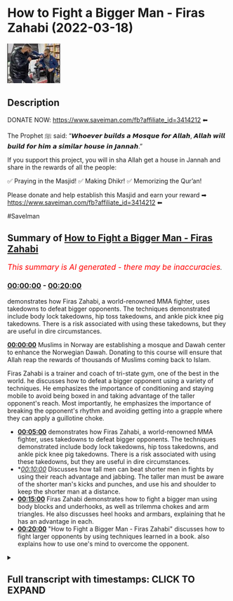 # How to Fight a Bigger Man - Firas Zahabi (2022-03-18)

![alt How to Fight a Bigger Man - Firas Zahabi](1l-jS2LDxEw.jpg "How to Fight a Bigger Man - Firas Zahabi")

## Description

DONATE NOW: https://www.saveiman.com/fb?affiliate_id=3414212 ⬅

The Prophet ﷺ said: “𝙒𝙝𝙤𝙚𝙫𝙚𝙧 𝙗𝙪𝙞𝙡𝙙𝙨 𝙖 𝙈𝙤𝙨𝙦𝙪𝙚 𝙛𝙤𝙧 𝘼𝙡𝙡𝙖𝙝, 𝘼𝙡𝙡𝙖𝙝 𝙬𝙞𝙡𝙡 𝙗𝙪𝙞𝙡𝙙 𝙛𝙤𝙧 𝙝𝙞𝙢 𝙖 𝙨𝙞𝙢𝙞𝙡𝙖𝙧 𝙝𝙤𝙪𝙨𝙚 𝙞𝙣 𝙅𝙖𝙣𝙣𝙖𝙝.”

If you support this project, you will in sha Allah get a house in Jannah and share in the rewards of all the people:

✅ Praying in the Masjid!
✅ Making Dhikr!
✅ Memorizing the Qur’an!

Please donate and help establish this Masjid and earn your reward ➡ https://www.saveiman.com/fb?affiliate_id=3414212 ⬅

#SaveIman

## Summary of [How to Fight a Bigger Man - Firas Zahabi](https://www.youtube.com/watch?v=1l-jS2LDxEw)


*<span style="color:red; font-size:125%">This summary is AI generated - there may be inaccuracies</span>. [](/)*

### [00:00:00](https://www.youtube.com/watch?v=1l-jS2LDxEw&t=0) - [00:20:00](https://www.youtube.com/watch?v=1l-jS2LDxEw&t=1200)

 demonstrates how Firas Zahabi, a world-renowned MMA fighter, uses takedowns to defeat bigger opponents. The techniques demonstrated include body lock takedowns, hip toss takedowns, and ankle pick knee pig takedowns. There is a risk associated with using these takedowns, but they are useful in dire circumstances.

**[00:00:00](https://www.youtube.com/watch?v=1l-jS2LDxEw&t=0)** Muslims in Norway are establishing a mosque and Dawah center to enhance the Norwegian Dawah. Donating to this course will ensure that Allah reap the rewards of thousands of Muslims coming back to Islam.

Firas Zahabi is a trainer and  coach of tri-state gym, one of the best in the world.  he discusses how to defeat a bigger opponent using a variety of techniques. He emphasizes the importance of conditioning and staying mobile to avoid being boxed in and taking advantage of the taller opponent's reach. Most importantly, he emphasizes the importance of breaking the opponent's rhythm and avoiding getting into a grapple where they can apply a guillotine choke.
* **[00:05:00](https://www.youtube.com/watch?v=1l-jS2LDxEw&t=300)**  demonstrates how Firas Zahabi, a world-renowned MMA fighter, uses takedowns to defeat bigger opponents. The techniques demonstrated include body lock takedowns, hip toss takedowns, and ankle pick knee pig takedowns. There is a risk associated with using these takedowns, but they are useful in dire circumstances.
* **[00:10:00](https://www.youtube.com/watch?v=1l-jS2LDxEw&t=600)* Discusses how tall men can beat shorter men in fights by using their reach advantage and jabbing. The taller man must be aware of the shorter man's kicks and punches, and use his  and shoulder to keep the shorter man at a distance.
* **[00:15:00](https://www.youtube.com/watch?v=1l-jS2LDxEw&t=900)** Firas Zahabi demonstrates how to fight a bigger man using body blocks and underhooks, as well as trilemma chokes and arm triangles. He also discusses heel hooks and armbars, explaining that he has an advantage in each.
* **[00:20:00](https://www.youtube.com/watch?v=1l-jS2LDxEw&t=1200)**  "How to Fight a Bigger Man - Firas Zahabi" discusses how to fight larger opponents by using techniques learned in a book.  also explains how to use one's mind to overcome the opponent.

<details><summary><h2>Full transcript with timestamps: CLICK TO EXPAND</h2></summary>

[0:00:00](https://youtu.be/1l-jS2LDxEw?t=0) muslims in norway are now establishing a  
[0:00:02](https://youtu.be/1l-jS2LDxEw?t=2) masjid and dawa center to enhance the  
[0:00:04](https://youtu.be/1l-jS2LDxEw?t=4) norwegian dawah if you donate to this  
[0:00:06](https://youtu.be/1l-jS2LDxEw?t=6) course you will ensure allah reap the  
[0:00:08](https://youtu.be/1l-jS2LDxEw?t=8) rewards of thousands of muslims coming  
[0:00:11](https://youtu.be/1l-jS2LDxEw?t=11) back to islam and many of those who  
[0:00:13](https://youtu.be/1l-jS2LDxEw?t=13) become dwight and invite to islam so  
[0:00:15](https://youtu.be/1l-jS2LDxEw?t=15) click the link and donate now and share  
[0:00:18](https://youtu.be/1l-jS2LDxEw?t=18) the video for extra rewards  
[0:00:20](https://youtu.be/1l-jS2LDxEw?t=20) i'm joined with the legend the man the  
[0:00:22](https://youtu.be/1l-jS2LDxEw?t=22) legend the steel man the historical  
[0:00:24](https://youtu.be/1l-jS2LDxEw?t=24) figure  
[0:00:25](https://youtu.be/1l-jS2LDxEw?t=25) [Laughter]  
[0:00:28](https://youtu.be/1l-jS2LDxEw?t=28) for us many of you would have known this  
[0:00:31](https://youtu.be/1l-jS2LDxEw?t=31) is the trainer  
[0:00:33](https://youtu.be/1l-jS2LDxEw?t=33) head trainer head coach in tri-state gym  
[0:00:35](https://youtu.be/1l-jS2LDxEw?t=35) it seems one of the best if not the best  
[0:00:37](https://youtu.be/1l-jS2LDxEw?t=37) you could argue uh trainer in the world  
[0:00:39](https://youtu.be/1l-jS2LDxEw?t=39) in mma now  
[0:00:41](https://youtu.be/1l-jS2LDxEw?t=41) this video is about how  
[0:00:43](https://youtu.be/1l-jS2LDxEw?t=43) to defeat a bigger opponent now i'm  
[0:00:45](https://youtu.be/1l-jS2LDxEw?t=45) noticeably sizable compared to uh for us  
[0:00:49](https://youtu.be/1l-jS2LDxEw?t=49) but obviously not skillful you don't  
[0:00:51](https://youtu.be/1l-jS2LDxEw?t=51) need to go into that details  
[0:00:52](https://youtu.be/1l-jS2LDxEw?t=52) so with someone like me for us how would  
[0:00:54](https://youtu.be/1l-jS2LDxEw?t=54) you so say for example i'm covering that  
[0:00:56](https://youtu.be/1l-jS2LDxEw?t=56) can you grab that  
[0:00:58](https://youtu.be/1l-jS2LDxEw?t=58) [Laughter]  
[0:01:03](https://youtu.be/1l-jS2LDxEw?t=63) [Music]  
[0:01:03](https://youtu.be/1l-jS2LDxEw?t=63) [Laughter]  
[0:01:12](https://youtu.be/1l-jS2LDxEw?t=72) okay so if i'm coming at you right  
[0:01:14](https://youtu.be/1l-jS2LDxEw?t=74) so i'm coming at you right now first  
[0:01:16](https://youtu.be/1l-jS2LDxEw?t=76) thing is i don't want to be on the same  
[0:01:18](https://youtu.be/1l-jS2LDxEw?t=78) line so your feet are pointing towards  
[0:01:19](https://youtu.be/1l-jS2LDxEw?t=79) me my feet are pointing towards you yeah  
[0:01:21](https://youtu.be/1l-jS2LDxEw?t=81) if we exchange your fist is likely to  
[0:01:23](https://youtu.be/1l-jS2LDxEw?t=83) land before mine because you've got a  
[0:01:24](https://youtu.be/1l-jS2LDxEw?t=84) longer reach yeah you got bigger weights  
[0:01:26](https://youtu.be/1l-jS2LDxEw?t=86) so one thing i like to do is like to  
[0:01:27](https://youtu.be/1l-jS2LDxEw?t=87) circle when you point your feet towards  
[0:01:29](https://youtu.be/1l-jS2LDxEw?t=89) me that's when i'm going to change back  
[0:01:30](https://youtu.be/1l-jS2LDxEw?t=90) direction as your feet lift the ground  
[0:01:32](https://youtu.be/1l-jS2LDxEw?t=92) to change direction okay that's what i'm  
[0:01:34](https://youtu.be/1l-jS2LDxEw?t=94) going to attack yourself so if i'm  
[0:01:35](https://youtu.be/1l-jS2LDxEw?t=95) constantly circling i'm sorry  
[0:01:37](https://youtu.be/1l-jS2LDxEw?t=97) certainly yeah so now look because  
[0:01:38](https://youtu.be/1l-jS2LDxEw?t=98) you're circling with me yeah i'm going  
[0:01:40](https://youtu.be/1l-jS2LDxEw?t=100) to go this way no i'm going to circle  
[0:01:41](https://youtu.be/1l-jS2LDxEw?t=101) this way now you're circling that way  
[0:01:43](https://youtu.be/1l-jS2LDxEw?t=103) i'm constantly  
[0:01:44](https://youtu.be/1l-jS2LDxEw?t=104) breaking the line i call it breaking  
[0:01:45](https://youtu.be/1l-jS2LDxEw?t=105) noise so if you put your fist like this  
[0:01:47](https://youtu.be/1l-jS2LDxEw?t=107) i want to be aimed for my face here i  
[0:01:48](https://youtu.be/1l-jS2LDxEw?t=108) want to be here and when you turn your  
[0:01:50](https://youtu.be/1l-jS2LDxEw?t=110) face your fist towards me i want to be  
[0:01:52](https://youtu.be/1l-jS2LDxEw?t=112) here enough i never want to be yeah face  
[0:01:55](https://youtu.be/1l-jS2LDxEw?t=115) to face with exactly and now i want to  
[0:01:57](https://youtu.be/1l-jS2LDxEw?t=117) create that i want to create that cut  
[0:01:59](https://youtu.be/1l-jS2LDxEw?t=119) back we call it a cutback so you go  
[0:02:00](https://youtu.be/1l-jS2LDxEw?t=120) right then to the left left then to the  
[0:02:03](https://youtu.be/1l-jS2LDxEw?t=123) right so we're talking about working in  
[0:02:05](https://youtu.be/1l-jS2LDxEw?t=125) circles here that's why i like to shadow  
[0:02:06](https://youtu.be/1l-jS2LDxEw?t=126) box oftentimes what i do is i put an  
[0:02:08](https://youtu.be/1l-jS2LDxEw?t=128) object on the floor like a boxing glove  
[0:02:10](https://youtu.be/1l-jS2LDxEw?t=130) yeah and i just teach my fighters to to  
[0:02:11](https://youtu.be/1l-jS2LDxEw?t=131) box around that glove  
[0:02:13](https://youtu.be/1l-jS2LDxEw?t=133) always circling always moving my head  
[0:02:15](https://youtu.be/1l-jS2LDxEw?t=135) because  
[0:02:16](https://youtu.be/1l-jS2LDxEw?t=136) his reach is longer yeah  
[0:02:18](https://youtu.be/1l-jS2LDxEw?t=138) but  
[0:02:19](https://youtu.be/1l-jS2LDxEw?t=139) but if i get here if i get here  
[0:02:22](https://youtu.be/1l-jS2LDxEw?t=142) the shorter man has an advantage now on  
[0:02:24](https://youtu.be/1l-jS2LDxEw?t=144) the outside you have the advantage yeah  
[0:02:26](https://youtu.be/1l-jS2LDxEw?t=146) on the inside if you watch this look if  
[0:02:28](https://youtu.be/1l-jS2LDxEw?t=148) you if you keep your shoulders up and i  
[0:02:29](https://youtu.be/1l-jS2LDxEw?t=149) put my shoulders down and we push each  
[0:02:30](https://youtu.be/1l-jS2LDxEw?t=150) other push push  
[0:02:32](https://youtu.be/1l-jS2LDxEw?t=152) look i'm stronger only because i'm lower  
[0:02:34](https://youtu.be/1l-jS2LDxEw?t=154) yeah my center of gravity is lower right  
[0:02:35](https://youtu.be/1l-jS2LDxEw?t=155) so when i get close to you you're going  
[0:02:37](https://youtu.be/1l-jS2LDxEw?t=157) to want to go down my height yeah now or  
[0:02:39](https://youtu.be/1l-jS2LDxEw?t=159) even if you push each other say we're  
[0:02:41](https://youtu.be/1l-jS2LDxEw?t=161) even okay now we're even so i want to  
[0:02:43](https://youtu.be/1l-jS2LDxEw?t=163) catch him tall yeah i'm circling i'm  
[0:02:45](https://youtu.be/1l-jS2LDxEw?t=165) circling and you if if you were trying  
[0:02:48](https://youtu.be/1l-jS2LDxEw?t=168) to chase me like this it's kind of very  
[0:02:49](https://youtu.be/1l-jS2LDxEw?t=169) tiring on the legs right yeah so you  
[0:02:51](https://youtu.be/1l-jS2LDxEw?t=171) have to relax your legs i want to catch  
[0:02:52](https://youtu.be/1l-jS2LDxEw?t=172) you tall i have a window of opportunity  
[0:02:54](https://youtu.be/1l-jS2LDxEw?t=174) when i come in here yeah now i'm going  
[0:02:56](https://youtu.be/1l-jS2LDxEw?t=176) to throw up then i got to get out again  
[0:02:58](https://youtu.be/1l-jS2LDxEw?t=178) because you're going to sit down with me  
[0:02:59](https://youtu.be/1l-jS2LDxEw?t=179) or you're going to grab me except right  
[0:03:00](https://youtu.be/1l-jS2LDxEw?t=180) so when you're fighting a taller  
[0:03:01](https://youtu.be/1l-jS2LDxEw?t=181) opponent one thing i really like to do  
[0:03:03](https://youtu.be/1l-jS2LDxEw?t=183) we're assuming this is not just a  
[0:03:04](https://youtu.be/1l-jS2LDxEw?t=184) striking affair right right right we're  
[0:03:06](https://youtu.be/1l-jS2LDxEw?t=186) gonna get to yeah wrestling soon yeah  
[0:03:08](https://youtu.be/1l-jS2LDxEw?t=188) but striking i can't stand in front of  
[0:03:09](https://youtu.be/1l-jS2LDxEw?t=189) you you have to circle okay because if i  
[0:03:11](https://youtu.be/1l-jS2LDxEw?t=191) stand here so you're either out or in  
[0:03:13](https://youtu.be/1l-jS2LDxEw?t=193) yeah  
[0:03:14](https://youtu.be/1l-jS2LDxEw?t=194) you've got a longer job than me if you  
[0:03:15](https://youtu.be/1l-jS2LDxEw?t=195) see if i try to punch you and you punch  
[0:03:16](https://youtu.be/1l-jS2LDxEw?t=196) me you're going to beat me every time  
[0:03:18](https://youtu.be/1l-jS2LDxEw?t=198) yeah so i got a circle i got a circle i  
[0:03:20](https://youtu.be/1l-jS2LDxEw?t=200) got to get you stepping i got to keep  
[0:03:21](https://youtu.be/1l-jS2LDxEw?t=201) the ranges off yeah i got to cut i got  
[0:03:22](https://youtu.be/1l-jS2LDxEw?t=202) to catch you want to cut back yeah okay  
[0:03:25](https://youtu.be/1l-jS2LDxEw?t=205) you know i got to catch you and come  
[0:03:26](https://youtu.be/1l-jS2LDxEw?t=206) back now when i fight a taller guy yeah  
[0:03:29](https://youtu.be/1l-jS2LDxEw?t=209) i like to shoot doubles but when i shoot  
[0:03:30](https://youtu.be/1l-jS2LDxEw?t=210) a double yeah i don't shoot and lift  
[0:03:34](https://youtu.be/1l-jS2LDxEw?t=214) because  
[0:03:35](https://youtu.be/1l-jS2LDxEw?t=215) their legs are so long that when you  
[0:03:36](https://youtu.be/1l-jS2LDxEw?t=216) lift they're still on the floor  
[0:03:38](https://youtu.be/1l-jS2LDxEw?t=218) unless they're heavy  
[0:03:39](https://youtu.be/1l-jS2LDxEw?t=219) so we're going to kosotogi so a trip so  
[0:03:41](https://youtu.be/1l-jS2LDxEw?t=221) watch out here i put my hook behind your  
[0:03:43](https://youtu.be/1l-jS2LDxEw?t=223) ankle like this  
[0:03:45](https://youtu.be/1l-jS2LDxEw?t=225) and now i don't have to lift you see i  
[0:03:46](https://youtu.be/1l-jS2LDxEw?t=226) would trip you down to the floor here's  
[0:03:47](https://youtu.be/1l-jS2LDxEw?t=227) what you call kasotogaki should i go  
[0:03:49](https://youtu.be/1l-jS2LDxEw?t=229) down  
[0:03:49](https://youtu.be/1l-jS2LDxEw?t=229) well yeah just be careful because all  
[0:03:51](https://youtu.be/1l-jS2LDxEw?t=231) right yeah so i want to trap their leg  
[0:03:53](https://youtu.be/1l-jS2LDxEw?t=233) as i shoot a double so i shoot  
[0:03:56](https://youtu.be/1l-jS2LDxEw?t=236) into a trap here i am like this  
[0:03:59](https://youtu.be/1l-jS2LDxEw?t=239) now i don't have to worry so much about  
[0:04:00](https://youtu.be/1l-jS2LDxEw?t=240) guillotine because even if you trap my  
[0:04:02](https://youtu.be/1l-jS2LDxEw?t=242) neck  
[0:04:03](https://youtu.be/1l-jS2LDxEw?t=243) because for you to make that guillotine  
[0:04:04](https://youtu.be/1l-jS2LDxEw?t=244) work you need your legs around my body  
[0:04:06](https://youtu.be/1l-jS2LDxEw?t=246) yeah i'm not going to let you put your  
[0:04:07](https://youtu.be/1l-jS2LDxEw?t=247) legs around my body see yeah because  
[0:04:09](https://youtu.be/1l-jS2LDxEw?t=249) that guilt is very weak  
[0:04:11](https://youtu.be/1l-jS2LDxEw?t=251) it lets you have your legs around my  
[0:04:12](https://youtu.be/1l-jS2LDxEw?t=252) body you have to put me inside the  
[0:04:14](https://youtu.be/1l-jS2LDxEw?t=254) garbage if you're getting into combat  
[0:04:16](https://youtu.be/1l-jS2LDxEw?t=256) god is it oh yeah if here if you have  
[0:04:17](https://youtu.be/1l-jS2LDxEw?t=257) any guilty no i could have a lot of  
[0:04:18](https://youtu.be/1l-jS2LDxEw?t=258) danger  
[0:04:20](https://youtu.be/1l-jS2LDxEw?t=260) yeah no i'm gonna want a baby here but  
[0:04:22](https://youtu.be/1l-jS2LDxEw?t=262) if i trip your leg yep  
[0:04:24](https://youtu.be/1l-jS2LDxEw?t=264) try to put me together okay now  
[0:04:26](https://youtu.be/1l-jS2LDxEw?t=266) try to choke me  
[0:04:29](https://youtu.be/1l-jS2LDxEw?t=269) because it's very difficult  
[0:04:31](https://youtu.be/1l-jS2LDxEw?t=271) because you don't have your legs wrapped  
[0:04:32](https://youtu.be/1l-jS2LDxEw?t=272) around my body yep see i'm gonna pump a  
[0:04:34](https://youtu.be/1l-jS2LDxEw?t=274) lot of your legs yeah so the two major  
[0:04:37](https://youtu.be/1l-jS2LDxEw?t=277) benefits is  
[0:04:38](https://youtu.be/1l-jS2LDxEw?t=278) when you shoot a double egg on a taller  
[0:04:39](https://youtu.be/1l-jS2LDxEw?t=279) guy you don't have to lift them if you  
[0:04:41](https://youtu.be/1l-jS2LDxEw?t=281) trip yeah  
[0:04:42](https://youtu.be/1l-jS2LDxEw?t=282) you give me those guys now all the tips  
[0:04:45](https://youtu.be/1l-jS2LDxEw?t=285) because you're so tall it's easier for  
[0:04:47](https://youtu.be/1l-jS2LDxEw?t=287) me to get to your ankle right but if you  
[0:04:49](https://youtu.be/1l-jS2LDxEw?t=289) were my height it would be lower because  
[0:04:50](https://youtu.be/1l-jS2LDxEw?t=290) your arms and shoulders would be easily  
[0:04:51](https://youtu.be/1l-jS2LDxEw?t=291) double for me then on my side  
[0:04:53](https://youtu.be/1l-jS2LDxEw?t=293) i'm trying to screw that's it  
[0:04:55](https://youtu.be/1l-jS2LDxEw?t=295) guys for taller guys i like when you're  
[0:04:57](https://youtu.be/1l-jS2LDxEw?t=297) the taller man i like body lock and trip  
[0:04:58](https://youtu.be/1l-jS2LDxEw?t=298) so if you body lock me because the thing  
[0:05:00](https://youtu.be/1l-jS2LDxEw?t=300) is my legs are too far if you go for my  
[0:05:01](https://youtu.be/1l-jS2LDxEw?t=301) legs it's too much too much of a  
[0:05:03](https://youtu.be/1l-jS2LDxEw?t=303) distance to get all the way down yeah  
[0:05:06](https://youtu.be/1l-jS2LDxEw?t=306) so i'm coming here yeah i really like it  
[0:05:08](https://youtu.be/1l-jS2LDxEw?t=308) like this yeah well now you could trip  
[0:05:09](https://youtu.be/1l-jS2LDxEw?t=309) my my my right leg with your left yeah  
[0:05:12](https://youtu.be/1l-jS2LDxEw?t=312) no no no you're with your left  
[0:05:14](https://youtu.be/1l-jS2LDxEw?t=314) hook  
[0:05:15](https://youtu.be/1l-jS2LDxEw?t=315) yeah you could you could put your foot  
[0:05:16](https://youtu.be/1l-jS2LDxEw?t=316) in the middle yeah and then kind of  
[0:05:18](https://youtu.be/1l-jS2LDxEw?t=318) throw me with your hip yeah like this go  
[0:05:19](https://youtu.be/1l-jS2LDxEw?t=319) up here i really like this for taller  
[0:05:21](https://youtu.be/1l-jS2LDxEw?t=321) guys  
[0:05:22](https://youtu.be/1l-jS2LDxEw?t=322) yeah so we're here like this body lock  
[0:05:24](https://youtu.be/1l-jS2LDxEw?t=324) yeah you put your leg inside and you  
[0:05:25](https://youtu.be/1l-jS2LDxEw?t=325) start to hit yeah  
[0:05:27](https://youtu.be/1l-jS2LDxEw?t=327) yeah yeah that's good for me no i mean  
[0:05:29](https://youtu.be/1l-jS2LDxEw?t=329) if you're coming to a double leg for me  
[0:05:31](https://youtu.be/1l-jS2LDxEw?t=331) yes how much around the front i like the  
[0:05:33](https://youtu.be/1l-jS2LDxEw?t=333) underhook so like can you shoot all my  
[0:05:34](https://youtu.be/1l-jS2LDxEw?t=334) legs  
[0:05:35](https://youtu.be/1l-jS2LDxEw?t=335) under hook see yeah this is one of many  
[0:05:38](https://youtu.be/1l-jS2LDxEw?t=338) ways okay and then you can get into your  
[0:05:39](https://youtu.be/1l-jS2LDxEw?t=339) body lock oh okay so if i shoot on you  
[0:05:41](https://youtu.be/1l-jS2LDxEw?t=341) you're gonna put your hands like this  
[0:05:42](https://youtu.be/1l-jS2LDxEw?t=342) all right  
[0:05:44](https://youtu.be/1l-jS2LDxEw?t=344) yeah you elevate me here there you go  
[0:05:45](https://youtu.be/1l-jS2LDxEw?t=345) now you can turn the tables on me  
[0:05:47](https://youtu.be/1l-jS2LDxEw?t=347) right exactly okay  
[0:05:49](https://youtu.be/1l-jS2LDxEw?t=349) what we call an ukigoshi hip one hip  
[0:05:52](https://youtu.be/1l-jS2LDxEw?t=352) because typically as kids they teach you  
[0:05:54](https://youtu.be/1l-jS2LDxEw?t=354) ogoshi which is two hips yeah but if i  
[0:05:57](https://youtu.be/1l-jS2LDxEw?t=357) do that you can grab my body and lift me  
[0:05:58](https://youtu.be/1l-jS2LDxEw?t=358) here yeah i'm too committed yeah so we  
[0:06:00](https://youtu.be/1l-jS2LDxEw?t=360) just go one hip like see i see one hip  
[0:06:02](https://youtu.be/1l-jS2LDxEw?t=362) and now we can ankle pick knee pig yeah  
[0:06:05](https://youtu.be/1l-jS2LDxEw?t=365) snap down etc  
[0:06:06](https://youtu.be/1l-jS2LDxEw?t=366) yeah so if i shoot on you  
[0:06:09](https://youtu.be/1l-jS2LDxEw?t=369) so if you're boxing yeah you got to be  
[0:06:11](https://youtu.be/1l-jS2LDxEw?t=371) quick to your other yeah exactly  
[0:06:13](https://youtu.be/1l-jS2LDxEw?t=373) there you go now i'm in trouble here now  
[0:06:15](https://youtu.be/1l-jS2LDxEw?t=375) you have a variety of takedowns one of  
[0:06:16](https://youtu.be/1l-jS2LDxEw?t=376) them being the hip toss  
[0:06:18](https://youtu.be/1l-jS2LDxEw?t=378) that's what we call ukigoshi what we've  
[0:06:20](https://youtu.be/1l-jS2LDxEw?t=380) seen you do as well  
[0:06:22](https://youtu.be/1l-jS2LDxEw?t=382) and this might be  
[0:06:24](https://youtu.be/1l-jS2LDxEw?t=384) we don't do a lot to be honest in the uk  
[0:06:26](https://youtu.be/1l-jS2LDxEw?t=386) because a lot of the  
[0:06:28](https://youtu.be/1l-jS2LDxEw?t=388) kind of gyms don't allow it they're more  
[0:06:30](https://youtu.be/1l-jS2LDxEw?t=390) traditional yeah which is heel hooks yes  
[0:06:34](https://youtu.be/1l-jS2LDxEw?t=394) and we've seen you do a lot of these  
[0:06:35](https://youtu.be/1l-jS2LDxEw?t=395) yeah yeah yeah you're you're known for  
[0:06:37](https://youtu.be/1l-jS2LDxEw?t=397) that i was in the heart club yeah it's  
[0:06:38](https://youtu.be/1l-jS2LDxEw?t=398) known for that so  
[0:06:40](https://youtu.be/1l-jS2LDxEw?t=400) with someone big like me  
[0:06:42](https://youtu.be/1l-jS2LDxEw?t=402) to what extent  
[0:06:44](https://youtu.be/1l-jS2LDxEw?t=404) would it make sense for you to go for a  
[0:06:45](https://youtu.be/1l-jS2LDxEw?t=405) hill hook  
[0:06:46](https://youtu.be/1l-jS2LDxEw?t=406) uh very like look look at the size of  
[0:06:48](https://youtu.be/1l-jS2LDxEw?t=408) our feet here put your foot here yeah  
[0:06:50](https://youtu.be/1l-jS2LDxEw?t=410) look he's got a much longer left lever  
[0:06:52](https://youtu.be/1l-jS2LDxEw?t=412) it's much easier for me to break your  
[0:06:53](https://youtu.be/1l-jS2LDxEw?t=413) leg than it is for you to break mine you  
[0:06:55](https://youtu.be/1l-jS2LDxEw?t=415) know what they say  
[0:06:59](https://youtu.be/1l-jS2LDxEw?t=419) good point  
[0:07:01](https://youtu.be/1l-jS2LDxEw?t=421) think about breaking a long branch or  
[0:07:03](https://youtu.be/1l-jS2LDxEw?t=423) breaking a small branch you can only  
[0:07:04](https://youtu.be/1l-jS2LDxEw?t=424) think the smaller branch have less  
[0:07:05](https://youtu.be/1l-jS2LDxEw?t=425) leverage so it's easier for me to grab  
[0:07:07](https://youtu.be/1l-jS2LDxEw?t=427) and break that so how would you go like  
[0:07:09](https://youtu.be/1l-jS2LDxEw?t=429) say for example i'm coming at you well  
[0:07:10](https://youtu.be/1l-jS2LDxEw?t=430) if we're standing i like to do something  
[0:07:11](https://youtu.be/1l-jS2LDxEw?t=431) called ashy slide okay so like i pretend  
[0:07:13](https://youtu.be/1l-jS2LDxEw?t=433) like i'm doing a double legs i'll do it  
[0:07:15](https://youtu.be/1l-jS2LDxEw?t=435) real slow okay yeah i'm shooting double  
[0:07:16](https://youtu.be/1l-jS2LDxEw?t=436) leg but then i slide underneath like  
[0:07:18](https://youtu.be/1l-jS2LDxEw?t=438) this oh nice and then what i do is i  
[0:07:20](https://youtu.be/1l-jS2LDxEw?t=440) like to push inside your thigh here like  
[0:07:21](https://youtu.be/1l-jS2LDxEw?t=441) this oh beautiful see now if you try to  
[0:07:22](https://youtu.be/1l-jS2LDxEw?t=442) punch me you won't be able to yeah no  
[0:07:24](https://youtu.be/1l-jS2LDxEw?t=444) chance you have no shot and i'll look  
[0:07:25](https://youtu.be/1l-jS2LDxEw?t=445) where your heel is yeah nowadays because  
[0:07:27](https://youtu.be/1l-jS2LDxEw?t=447) that thigh try to resist me it's  
[0:07:29](https://youtu.be/1l-jS2LDxEw?t=449) impossible yeah exactly you're just  
[0:07:30](https://youtu.be/1l-jS2LDxEw?t=450) you're just bringing yourself down to  
[0:07:31](https://youtu.be/1l-jS2LDxEw?t=451) the mat so that's the first thing i do i  
[0:07:33](https://youtu.be/1l-jS2LDxEw?t=453) can push inside the thigh now look at  
[0:07:35](https://youtu.be/1l-jS2LDxEw?t=455) that lever that we're talking about look  
[0:07:37](https://youtu.be/1l-jS2LDxEw?t=457) i'm breaking this ankle quite easily  
[0:07:38](https://youtu.be/1l-jS2LDxEw?t=458) it's beautiful yeah it's very very  
[0:07:39](https://youtu.be/1l-jS2LDxEw?t=459) difficult you try  
[0:07:40](https://youtu.be/1l-jS2LDxEw?t=460) here  
[0:07:41](https://youtu.be/1l-jS2LDxEw?t=461) you got nothing if i start cranking yeah  
[0:07:43](https://youtu.be/1l-jS2LDxEw?t=463) you won't be able to reach my body or  
[0:07:44](https://youtu.be/1l-jS2LDxEw?t=464) face  
[0:07:46](https://youtu.be/1l-jS2LDxEw?t=466) with that  
[0:07:48](https://youtu.be/1l-jS2LDxEw?t=468) do you feel like it's a good idea in the  
[0:07:49](https://youtu.be/1l-jS2LDxEw?t=469) mma setting because we've seen it not  
[0:07:50](https://youtu.be/1l-jS2LDxEw?t=470) work as well yeah of course of course of  
[0:07:52](https://youtu.be/1l-jS2LDxEw?t=472) course there's a there's a risk with  
[0:07:54](https://youtu.be/1l-jS2LDxEw?t=474) everything you know yeah i personally i  
[0:07:55](https://youtu.be/1l-jS2LDxEw?t=475) like to use that as a surprise once in a  
[0:07:57](https://youtu.be/1l-jS2LDxEw?t=477) while yeah i would prefer using the  
[0:07:58](https://youtu.be/1l-jS2LDxEw?t=478) double egg with the kosovo  
[0:08:00](https://youtu.be/1l-jS2LDxEw?t=480) yeah i want to be on top because you  
[0:08:01](https://youtu.be/1l-jS2LDxEw?t=481) can't hit me  
[0:08:02](https://youtu.be/1l-jS2LDxEw?t=482) when i'm on top you can but it's not  
[0:08:04](https://youtu.be/1l-jS2LDxEw?t=484) really effective yeah uh the other thing  
[0:08:05](https://youtu.be/1l-jS2LDxEw?t=485) i like to do is i like to duck under on  
[0:08:07](https://youtu.be/1l-jS2LDxEw?t=487) top guys like this  
[0:08:08](https://youtu.be/1l-jS2LDxEw?t=488) and get behind the wipes i'm in a  
[0:08:10](https://youtu.be/1l-jS2LDxEw?t=490) position of safety and would you go into  
[0:08:11](https://youtu.be/1l-jS2LDxEw?t=491) like a heel hook position from here  
[0:08:13](https://youtu.be/1l-jS2LDxEw?t=493) because from here from here i have a  
[0:08:14](https://youtu.be/1l-jS2LDxEw?t=494) variety of uh takedowns but the one i  
[0:08:15](https://youtu.be/1l-jS2LDxEw?t=495) like first is blocking the knee just  
[0:08:17](https://youtu.be/1l-jS2LDxEw?t=497) like this yeah and trying to get your  
[0:08:19](https://youtu.be/1l-jS2LDxEw?t=499) hands on the mat you see i'm blocking  
[0:08:21](https://youtu.be/1l-jS2LDxEw?t=501) your knee i'm putting my weight forward  
[0:08:22](https://youtu.be/1l-jS2LDxEw?t=502) and i'll have you in what we call a gut  
[0:08:23](https://youtu.be/1l-jS2LDxEw?t=503) wrench yeah from here i can climb to the  
[0:08:25](https://youtu.be/1l-jS2LDxEw?t=505) back  
[0:08:26](https://youtu.be/1l-jS2LDxEw?t=506) i can uh force you down to the mat  
[0:08:28](https://youtu.be/1l-jS2LDxEw?t=508) khabib business all the time of course  
[0:08:29](https://youtu.be/1l-jS2LDxEw?t=509) he's the master of gut wrench because  
[0:08:30](https://youtu.be/1l-jS2LDxEw?t=510) you can you can do  
[0:08:32](https://youtu.be/1l-jS2LDxEw?t=512) i might be wrong here but  
[0:08:34](https://youtu.be/1l-jS2LDxEw?t=514) you can drop down here  
[0:08:36](https://youtu.be/1l-jS2LDxEw?t=516) and you can you can but that's risky  
[0:08:38](https://youtu.be/1l-jS2LDxEw?t=518) that's risky because especially when  
[0:08:39](https://youtu.be/1l-jS2LDxEw?t=519) things are slippery when you do that i'm  
[0:08:40](https://youtu.be/1l-jS2LDxEw?t=520) just going to piss my legs up  
[0:08:42](https://youtu.be/1l-jS2LDxEw?t=522) you're on the floor i like those things  
[0:08:44](https://youtu.be/1l-jS2LDxEw?t=524) once in a while by surprise like if you  
[0:08:46](https://youtu.be/1l-jS2LDxEw?t=526) see that move that you did yeah shogun  
[0:08:47](https://youtu.be/1l-jS2LDxEw?t=527) tried it on jon jones in the title fight  
[0:08:49](https://youtu.be/1l-jS2LDxEw?t=529) oh yeah i thought it was a major mistake  
[0:08:51](https://youtu.be/1l-jS2LDxEw?t=531) because yeah he got to the waist of john  
[0:08:54](https://youtu.be/1l-jS2LDxEw?t=534) yeah he sat down and john just got to  
[0:08:56](https://youtu.be/1l-jS2LDxEw?t=536) lift his leg up because things are  
[0:08:57](https://youtu.be/1l-jS2LDxEw?t=537) slippery yeah yeah yeah and there's  
[0:08:58](https://youtu.be/1l-jS2LDxEw?t=538) punches involved why take the risk  
[0:08:59](https://youtu.be/1l-jS2LDxEw?t=539) you're behind the guy i'm in the safe  
[0:09:01](https://youtu.be/1l-jS2LDxEw?t=541) here  
[0:09:02](https://youtu.be/1l-jS2LDxEw?t=542) look i'm in such a safe position why  
[0:09:03](https://youtu.be/1l-jS2LDxEw?t=543) would i go here where you can now punch  
[0:09:05](https://youtu.be/1l-jS2LDxEw?t=545) me yeah boom like why would i put myself  
[0:09:07](https://youtu.be/1l-jS2LDxEw?t=547) in the line of fire when i'm behind you  
[0:09:09](https://youtu.be/1l-jS2LDxEw?t=549) and you can't hit me so i find it  
[0:09:11](https://youtu.be/1l-jS2LDxEw?t=551) strategically a mistake yeah it should  
[0:09:13](https://youtu.be/1l-jS2LDxEw?t=553) only be used in the most  
[0:09:15](https://youtu.be/1l-jS2LDxEw?t=555) dire circumstances you're losing you  
[0:09:16](https://youtu.be/1l-jS2LDxEw?t=556) need to break the guy's leg in the next  
[0:09:18](https://youtu.be/1l-jS2LDxEw?t=558) 30 seconds or we lose okay take the same  
[0:09:20](https://youtu.be/1l-jS2LDxEw?t=560) thing with the foot looks and stuff yeah  
[0:09:21](https://youtu.be/1l-jS2LDxEw?t=561) exactly i'll use it because the thing is  
[0:09:23](https://youtu.be/1l-jS2LDxEw?t=563) technique  
[0:09:24](https://youtu.be/1l-jS2LDxEw?t=564) always has to be  
[0:09:26](https://youtu.be/1l-jS2LDxEw?t=566) uh  
[0:09:27](https://youtu.be/1l-jS2LDxEw?t=567) under strategy yeah i can't just oh i'll  
[0:09:29](https://youtu.be/1l-jS2LDxEw?t=569) do any technique no no no  
[0:09:31](https://youtu.be/1l-jS2LDxEw?t=571) we have a bunch of tools which tools do  
[0:09:33](https://youtu.be/1l-jS2LDxEw?t=573) we need to do this particular job  
[0:09:35](https://youtu.be/1l-jS2LDxEw?t=575) we have to scrutinize what tool you're  
[0:09:36](https://youtu.be/1l-jS2LDxEw?t=576) going to use don't just bring out the  
[0:09:37](https://youtu.be/1l-jS2LDxEw?t=577) chainsaw when we're trying to glue two  
[0:09:39](https://youtu.be/1l-jS2LDxEw?t=579) pieces together chainsaw's useless so  
[0:09:42](https://youtu.be/1l-jS2LDxEw?t=582) i think i try to put you on your back i  
[0:09:44](https://youtu.be/1l-jS2LDxEw?t=584) try to box you if i can't and i'm losing  
[0:09:46](https://youtu.be/1l-jS2LDxEw?t=586) then i'll do something more high risk  
[0:09:47](https://youtu.be/1l-jS2LDxEw?t=587) yeah  
[0:09:48](https://youtu.be/1l-jS2LDxEw?t=588) now  
[0:09:49](https://youtu.be/1l-jS2LDxEw?t=589) this is a good video uh this is uh  
[0:09:51](https://youtu.be/1l-jS2LDxEw?t=591) many people could be taking notes but  
[0:09:53](https://youtu.be/1l-jS2LDxEw?t=593) the guys on the outside the big guys  
[0:09:56](https://youtu.be/1l-jS2LDxEw?t=596) that's all guys are gonna feel this is  
[0:09:58](https://youtu.be/1l-jS2LDxEw?t=598) ridiculous they're gonna say now for us  
[0:10:00](https://youtu.be/1l-jS2LDxEw?t=600) telling all these smaller people how to  
[0:10:01](https://youtu.be/1l-jS2LDxEw?t=601) be the big guys but he hasn't said  
[0:10:03](https://youtu.be/1l-jS2LDxEw?t=603) anything about how the taller guys can  
[0:10:04](https://youtu.be/1l-jS2LDxEw?t=604) beat the smaller guys you don't need any  
[0:10:06](https://youtu.be/1l-jS2LDxEw?t=606) help look at me  
[0:10:08](https://youtu.be/1l-jS2LDxEw?t=608) but they say that yeah you know we  
[0:10:10](https://youtu.be/1l-jS2LDxEw?t=610) haven't had that much success in the ufc  
[0:10:13](https://youtu.be/1l-jS2LDxEw?t=613) um so what would you uh  
[0:10:15](https://youtu.be/1l-jS2LDxEw?t=615) say i like the job okay so like yeah i  
[0:10:16](https://youtu.be/1l-jS2LDxEw?t=616) think georgia had the longest switch in  
[0:10:18](https://youtu.be/1l-jS2LDxEw?t=618) this division that's why i really  
[0:10:19](https://youtu.be/1l-jS2LDxEw?t=619) designed this game to be a jabber so  
[0:10:21](https://youtu.be/1l-jS2LDxEw?t=621) number one rule about jabbing see look  
[0:10:22](https://youtu.be/1l-jS2LDxEw?t=622) look at my reach here yeah the second  
[0:10:24](https://youtu.be/1l-jS2LDxEw?t=624) i'm touch your hand to the wall the  
[0:10:26](https://youtu.be/1l-jS2LDxEw?t=626) second i punch at an angle towards the  
[0:10:29](https://youtu.be/1l-jS2LDxEw?t=629) ground  
[0:10:30](https://youtu.be/1l-jS2LDxEw?t=630) see i lost reach i'll go here here i  
[0:10:32](https://youtu.be/1l-jS2LDxEw?t=632) have maximum reach  
[0:10:34](https://youtu.be/1l-jS2LDxEw?t=634) here just punching downwards  
[0:10:37](https://youtu.be/1l-jS2LDxEw?t=637) is really really bad for me so if i'm  
[0:10:38](https://youtu.be/1l-jS2LDxEw?t=638) fighting a guy who's shorter than me and  
[0:10:40](https://youtu.be/1l-jS2LDxEw?t=640) i'm jabbing at an angle downwards i'm  
[0:10:42](https://youtu.be/1l-jS2LDxEw?t=642) actually not using my reach right i have  
[0:10:44](https://youtu.be/1l-jS2LDxEw?t=644) to get what we call eye level okay so  
[0:10:45](https://youtu.be/1l-jS2LDxEw?t=645) are you coming down yeah i'm coming down  
[0:10:47](https://youtu.be/1l-jS2LDxEw?t=647) to his level okay however that leaves me  
[0:10:48](https://youtu.be/1l-jS2LDxEw?t=648) more susceptible to kicks i have to be  
[0:10:50](https://youtu.be/1l-jS2LDxEw?t=650) aware of that i have a question here  
[0:10:51](https://youtu.be/1l-jS2LDxEw?t=651) yeah if you go down  
[0:10:53](https://youtu.be/1l-jS2LDxEw?t=653) for on the one hand yeah if he goes down  
[0:10:56](https://youtu.be/1l-jS2LDxEw?t=656) he's gonna have more reach well on the  
[0:10:58](https://youtu.be/1l-jS2LDxEw?t=658) other hand if you come and hit me now  
[0:11:00](https://youtu.be/1l-jS2LDxEw?t=660) are you not now  
[0:11:02](https://youtu.be/1l-jS2LDxEw?t=662) me being taller isn't that me forcing  
[0:11:04](https://youtu.be/1l-jS2LDxEw?t=664) you to extend your arm which requires  
[0:11:06](https://youtu.be/1l-jS2LDxEw?t=666) more reach well for the shorter guy i  
[0:11:07](https://youtu.be/1l-jS2LDxEw?t=667) want to close the distance then punch  
[0:11:09](https://youtu.be/1l-jS2LDxEw?t=669) common mistake this guy's punch on the  
[0:11:10](https://youtu.be/1l-jS2LDxEw?t=670) way in like great example mcgregor and  
[0:11:12](https://youtu.be/1l-jS2LDxEw?t=672) uh  
[0:11:15](https://youtu.be/1l-jS2LDxEw?t=675) jose jose aldo yeah  
[0:11:19](https://youtu.be/1l-jS2LDxEw?t=679) leaps in with a punch steps back home  
[0:11:20](https://youtu.be/1l-jS2LDxEw?t=680) catches him on the way in a taller guy  
[0:11:22](https://youtu.be/1l-jS2LDxEw?t=682) yeah you're the taller guy if i punch  
[0:11:24](https://youtu.be/1l-jS2LDxEw?t=684) from here you're gonna beat me because  
[0:11:25](https://youtu.be/1l-jS2LDxEw?t=685) your reach is longer yeah i gotta close  
[0:11:26](https://youtu.be/1l-jS2LDxEw?t=686) the distance like we talked about yeah  
[0:11:28](https://youtu.be/1l-jS2LDxEw?t=688) then i have to have the discipline to  
[0:11:30](https://youtu.be/1l-jS2LDxEw?t=690) withstand  
[0:11:30](https://youtu.be/1l-jS2LDxEw?t=690) to delay my strikes right now once i  
[0:11:33](https://youtu.be/1l-jS2LDxEw?t=693) close the distance now i actually have  
[0:11:34](https://youtu.be/1l-jS2LDxEw?t=694) more leverage than you yeah yeah yeah if  
[0:11:36](https://youtu.be/1l-jS2LDxEw?t=696) we punch each other from here i have  
[0:11:37](https://youtu.be/1l-jS2LDxEw?t=697) actually superiority a bunch of  
[0:11:39](https://youtu.be/1l-jS2LDxEw?t=699) uppercuts yeah uppercut is dangerous but  
[0:11:41](https://youtu.be/1l-jS2LDxEw?t=701) i still have more remember if we push  
[0:11:42](https://youtu.be/1l-jS2LDxEw?t=702) each other here push yeah who generates  
[0:11:43](https://youtu.be/1l-jS2LDxEw?t=703) more power yeah the guy who's shorter so  
[0:11:46](https://youtu.be/1l-jS2LDxEw?t=706) shorter guy has more leverage on the  
[0:11:47](https://youtu.be/1l-jS2LDxEw?t=707) inside taller guy has more leverage on  
[0:11:49](https://youtu.be/1l-jS2LDxEw?t=709) the outside correct yeah so to you to  
[0:11:51](https://youtu.be/1l-jS2LDxEw?t=711) maximize that job of yours you need to  
[0:11:52](https://youtu.be/1l-jS2LDxEw?t=712) get as short as me so what's going on  
[0:11:54](https://youtu.be/1l-jS2LDxEw?t=714) yeah if you look at georgetown pierre  
[0:11:55](https://youtu.be/1l-jS2LDxEw?t=715) versus matt sarah the rematch  
[0:11:58](https://youtu.be/1l-jS2LDxEw?t=718) george was short by sarah  
[0:12:00](https://youtu.be/1l-jS2LDxEw?t=720) okay he came in the first match where he  
[0:12:01](https://youtu.be/1l-jS2LDxEw?t=721) got knocked out he was tall and sarah  
[0:12:03](https://youtu.be/1l-jS2LDxEw?t=723) caught him with that oh  
[0:12:04](https://youtu.be/1l-jS2LDxEw?t=724) and dropped him and wobbled him and then  
[0:12:06](https://youtu.be/1l-jS2LDxEw?t=726) we corrected it's actually very good  
[0:12:07](https://youtu.be/1l-jS2LDxEw?t=727) yeah  
[0:12:13](https://youtu.be/1l-jS2LDxEw?t=733) yeah so calm down because you have the  
[0:12:15](https://youtu.be/1l-jS2LDxEw?t=735) you have the reach advantage i would use  
[0:12:16](https://youtu.be/1l-jS2LDxEw?t=736) the jab yeah exactly and i would be  
[0:12:17](https://youtu.be/1l-jS2LDxEw?t=737) using i'd be coming down you want to be  
[0:12:19](https://youtu.be/1l-jS2LDxEw?t=739) as short as me it's going to say level  
[0:12:21](https://youtu.be/1l-jS2LDxEw?t=741) you have to be at my level okay good so  
[0:12:23](https://youtu.be/1l-jS2LDxEw?t=743) now your job's in my way if i want to  
[0:12:24](https://youtu.be/1l-jS2LDxEw?t=744) get to you the job's in the way if  
[0:12:26](https://youtu.be/1l-jS2LDxEw?t=746) you're punching from up there yeah your  
[0:12:28](https://youtu.be/1l-jS2LDxEw?t=748) jab is actually not reaching me yeah  
[0:12:29](https://youtu.be/1l-jS2LDxEw?t=749) because it's actually it's much easier  
[0:12:30](https://youtu.be/1l-jS2LDxEw?t=750) for me to get get closer to you yeah  
[0:12:32](https://youtu.be/1l-jS2LDxEw?t=752) whereas if you get eye level i have to  
[0:12:34](https://youtu.be/1l-jS2LDxEw?t=754) do my my blitz or my closing this is  
[0:12:36](https://youtu.be/1l-jS2LDxEw?t=756) from further out so the the margin of  
[0:12:38](https://youtu.be/1l-jS2LDxEw?t=758) error is greater for me so i'm  
[0:12:39](https://youtu.be/1l-jS2LDxEw?t=759) constantly now i have that job between  
[0:12:41](https://youtu.be/1l-jS2LDxEw?t=761) between me and you you're keeping that  
[0:12:43](https://youtu.be/1l-jS2LDxEw?t=763) job between me and you at all times so  
[0:12:45](https://youtu.be/1l-jS2LDxEw?t=765) every time i try to sidestep and cut in  
[0:12:46](https://youtu.be/1l-jS2LDxEw?t=766) you're trying to pick me off with a job  
[0:12:48](https://youtu.be/1l-jS2LDxEw?t=768) okay so there's the same thing about  
[0:12:49](https://youtu.be/1l-jS2LDxEw?t=769) kicking range because kicking range is  
[0:12:50](https://youtu.be/1l-jS2LDxEw?t=770) different right when you squat down like  
[0:12:52](https://youtu.be/1l-jS2LDxEw?t=772) that yeah it's dangerous to do it  
[0:12:53](https://youtu.be/1l-jS2LDxEw?t=773) against a very strong kicker oh okay  
[0:12:55](https://youtu.be/1l-jS2LDxEw?t=775) sarah is not a strong kicker so it's a  
[0:12:57](https://youtu.be/1l-jS2LDxEw?t=777) perfect example when george fought beat  
[0:12:58](https://youtu.be/1l-jS2LDxEw?t=778) japan we did the same thing bjp mostly a  
[0:13:00](https://youtu.be/1l-jS2LDxEw?t=780) boxer not a kicker okay if you're  
[0:13:02](https://youtu.be/1l-jS2LDxEw?t=782) fighting a very very good kicker i  
[0:13:04](https://youtu.be/1l-jS2LDxEw?t=784) wouldn't recommend you getting that  
[0:13:05](https://youtu.be/1l-jS2LDxEw?t=785) short because you'll get your legs with  
[0:13:06](https://youtu.be/1l-jS2LDxEw?t=786) the body okay i see i see so watch i'll  
[0:13:08](https://youtu.be/1l-jS2LDxEw?t=788) just stay high and just uh you want to  
[0:13:10](https://youtu.be/1l-jS2LDxEw?t=790) find you want to find the balance i mean  
[0:13:11](https://youtu.be/1l-jS2LDxEw?t=791) i like to bring my legs up so i can  
[0:13:13](https://youtu.be/1l-jS2LDxEw?t=793) check immediately so i never put my  
[0:13:14](https://youtu.be/1l-jS2LDxEw?t=794) weight on the lead leg because then you  
[0:13:15](https://youtu.be/1l-jS2LDxEw?t=795) can you can kick it out from underneath  
[0:13:16](https://youtu.be/1l-jS2LDxEw?t=796) me see  
[0:13:18](https://youtu.be/1l-jS2LDxEw?t=798) so i'm always i'm always lifting my feet  
[0:13:19](https://youtu.be/1l-jS2LDxEw?t=799) when i walk okay you know i'm always  
[0:13:21](https://youtu.be/1l-jS2LDxEw?t=801) lifting my feet so if you kick my leg's  
[0:13:23](https://youtu.be/1l-jS2LDxEw?t=803) going to be out of the way  
[0:13:24](https://youtu.be/1l-jS2LDxEw?t=804) yeah exactly i'm always legs out of the  
[0:13:26](https://youtu.be/1l-jS2LDxEw?t=806) way see i'm never planted i don't like  
[0:13:28](https://youtu.be/1l-jS2LDxEw?t=808) to fight like that because i feel like i  
[0:13:29](https://youtu.be/1l-jS2LDxEw?t=809) can get  
[0:13:30](https://youtu.be/1l-jS2LDxEw?t=810) double leg kicked so that's the job what  
[0:13:32](https://youtu.be/1l-jS2LDxEw?t=812) else would you advise for people  
[0:13:34](https://youtu.be/1l-jS2LDxEw?t=814) um a good left hook  
[0:13:36](https://youtu.be/1l-jS2LDxEw?t=816) good left hook yeah told you bro yeah he  
[0:13:38](https://youtu.be/1l-jS2LDxEw?t=818) told me that's totally fantastic  
[0:13:39](https://youtu.be/1l-jS2LDxEw?t=819) i like your jab with your left hook the  
[0:13:41](https://youtu.be/1l-jS2LDxEw?t=821) left hook the way i like to throw it is  
[0:13:43](https://youtu.be/1l-jS2LDxEw?t=823) from here if i'm tall i put it here so  
[0:13:45](https://youtu.be/1l-jS2LDxEw?t=825) every time the guy comes forward yeah i  
[0:13:47](https://youtu.be/1l-jS2LDxEw?t=827) hooked like this from the head nice yeah  
[0:13:49](https://youtu.be/1l-jS2LDxEw?t=829) i don't do it doesn't even look it's not  
[0:13:50](https://youtu.be/1l-jS2LDxEw?t=830) telegraph something  
[0:13:52](https://youtu.be/1l-jS2LDxEw?t=832) if i'm much taller than my punch from  
[0:13:53](https://youtu.be/1l-jS2LDxEw?t=833) here yeah  
[0:13:54](https://youtu.be/1l-jS2LDxEw?t=834) it's a bit like what tyson fury does  
[0:13:56](https://youtu.be/1l-jS2LDxEw?t=836) right yeah exactly so now every time you  
[0:13:57](https://youtu.be/1l-jS2LDxEw?t=837) try to punch me i sweep  
[0:13:59](https://youtu.be/1l-jS2LDxEw?t=839) i sweep with my hook  
[0:14:01](https://youtu.be/1l-jS2LDxEw?t=841) it's not a it's not a short hook  
[0:14:03](https://youtu.be/1l-jS2LDxEw?t=843) it's a long slapping look even like if  
[0:14:05](https://youtu.be/1l-jS2LDxEw?t=845) you're looking  
[0:14:06](https://youtu.be/1l-jS2LDxEw?t=846) how are you doing are you chuckling  
[0:14:08](https://youtu.be/1l-jS2LDxEw?t=848) chocolate i used to do a reverse knuckle  
[0:14:09](https://youtu.be/1l-jS2LDxEw?t=849) okay because you used to because you  
[0:14:11](https://youtu.be/1l-jS2LDxEw?t=851) have more reach with a reverse knuckle  
[0:14:12](https://youtu.be/1l-jS2LDxEw?t=852) so here you see i lose a few inches here  
[0:14:15](https://youtu.be/1l-jS2LDxEw?t=855) i'm a little bit longer see  
[0:14:17](https://youtu.be/1l-jS2LDxEw?t=857) yeah well he's doing that yeah but if  
[0:14:19](https://youtu.be/1l-jS2LDxEw?t=859) you throw it from the hip yeah you could  
[0:14:20](https://youtu.be/1l-jS2LDxEw?t=860) really hurt me so get sideways a second  
[0:14:22](https://youtu.be/1l-jS2LDxEw?t=862) so if you punch from here with your jab  
[0:14:24](https://youtu.be/1l-jS2LDxEw?t=864) no no  
[0:14:25](https://youtu.be/1l-jS2LDxEw?t=865) boom that's it  
[0:14:27](https://youtu.be/1l-jS2LDxEw?t=867) and then if you see me reach the  
[0:14:28](https://youtu.be/1l-jS2LDxEw?t=868) distance you can throw your hook but  
[0:14:29](https://youtu.be/1l-jS2LDxEw?t=869) step step to the right sorry uh to my  
[0:14:31](https://youtu.be/1l-jS2LDxEw?t=871) right pivot no no with your with your  
[0:14:33](https://youtu.be/1l-jS2LDxEw?t=873) trail legs so the back leg here so watch  
[0:14:35](https://youtu.be/1l-jS2LDxEw?t=875) your you have your spot and one hand  
[0:14:37](https://youtu.be/1l-jS2LDxEw?t=877) again  
[0:14:38](https://youtu.be/1l-jS2LDxEw?t=878) oh okay  
[0:14:39](https://youtu.be/1l-jS2LDxEw?t=879) famous instance is uh mayweather  
[0:14:41](https://youtu.be/1l-jS2LDxEw?t=881) knockout ricky hatton like this yes  
[0:14:44](https://youtu.be/1l-jS2LDxEw?t=884) exactly you call it the checkbook so  
[0:14:45](https://youtu.be/1l-jS2LDxEw?t=885) every time i try to come inside try to  
[0:14:46](https://youtu.be/1l-jS2LDxEw?t=886) fight you keep your arm down here yeah  
[0:14:48](https://youtu.be/1l-jS2LDxEw?t=888) keep your shoulder pointed on my chin  
[0:14:49](https://youtu.be/1l-jS2LDxEw?t=889) that's it okay now when i come in here  
[0:14:51](https://youtu.be/1l-jS2LDxEw?t=891) you just throw that hook  
[0:14:53](https://youtu.be/1l-jS2LDxEw?t=893) now another important detail is your  
[0:14:55](https://youtu.be/1l-jS2LDxEw?t=895) head has to go over the trail knee right  
[0:14:56](https://youtu.be/1l-jS2LDxEw?t=896) here so you create a distance you're  
[0:14:58](https://youtu.be/1l-jS2LDxEw?t=898) using your reach  
[0:14:59](https://youtu.be/1l-jS2LDxEw?t=899) and you can see that my face is  
[0:15:01](https://youtu.be/1l-jS2LDxEw?t=901) underneath my shoulder so even if you  
[0:15:02](https://youtu.be/1l-jS2LDxEw?t=902) got passed you wouldn't catch up to me i  
[0:15:04](https://youtu.be/1l-jS2LDxEw?t=904) don't want my head up here i want my  
[0:15:05](https://youtu.be/1l-jS2LDxEw?t=905) head down here yeah see so that's two  
[0:15:07](https://youtu.be/1l-jS2LDxEw?t=907) things you've told me the jab yeah and  
[0:15:09](https://youtu.be/1l-jS2LDxEw?t=909) the the left hook the check  
[0:15:16](https://youtu.be/1l-jS2LDxEw?t=916) yeah um take downs you can even i mean  
[0:15:19](https://youtu.be/1l-jS2LDxEw?t=919) it's not wrong to shoot doubles it's  
[0:15:20](https://youtu.be/1l-jS2LDxEw?t=920) just further away so you have to be for  
[0:15:21](https://youtu.be/1l-jS2LDxEw?t=921) me so for a taller person you're saying  
[0:15:23](https://youtu.be/1l-jS2LDxEw?t=923) number one is body blocks and number two  
[0:15:25](https://youtu.be/1l-jS2LDxEw?t=925) is what singles because it's quite i  
[0:15:26](https://youtu.be/1l-jS2LDxEw?t=926) mean um my arms are quite long so if if  
[0:15:28](https://youtu.be/1l-jS2LDxEw?t=928) the person comes a bit  
[0:15:30](https://youtu.be/1l-jS2LDxEw?t=930) i like i like  
[0:15:31](https://youtu.be/1l-jS2LDxEw?t=931) i like singles i like underhooks i like  
[0:15:33](https://youtu.be/1l-jS2LDxEw?t=933) body locks i like it all yeah for a tall  
[0:15:35](https://youtu.be/1l-jS2LDxEw?t=935) guy i really like underhook yeah so when  
[0:15:37](https://youtu.be/1l-jS2LDxEw?t=937) i'm on the hook like this yeah i want to  
[0:15:39](https://youtu.be/1l-jS2LDxEw?t=939) keep our feet perpendicular i want to  
[0:15:40](https://youtu.be/1l-jS2LDxEw?t=940) try to avoid it's not always possible  
[0:15:42](https://youtu.be/1l-jS2LDxEw?t=942) but being chest to chest like this you  
[0:15:44](https://youtu.be/1l-jS2LDxEw?t=944) know okay so i want to be here like this  
[0:15:45](https://youtu.be/1l-jS2LDxEw?t=945) now from here i'm going to lift this  
[0:15:47](https://youtu.be/1l-jS2LDxEw?t=947) and i'm going to trap your far knee so i  
[0:15:49](https://youtu.be/1l-jS2LDxEw?t=949) have a diagonal control i have control  
[0:15:50](https://youtu.be/1l-jS2LDxEw?t=950) over your left side now i have control  
[0:15:51](https://youtu.be/1l-jS2LDxEw?t=951) over your right side  
[0:15:53](https://youtu.be/1l-jS2LDxEw?t=953) so now i have a diagonal control if i  
[0:15:54](https://youtu.be/1l-jS2LDxEw?t=954) run you over here you're going to fall  
[0:15:55](https://youtu.be/1l-jS2LDxEw?t=955) it's called a knee tap this is one very  
[0:15:57](https://youtu.be/1l-jS2LDxEw?t=957) important technique yeah so when i do  
[0:15:59](https://youtu.be/1l-jS2LDxEw?t=959) that if you would draw your leg if you  
[0:16:00](https://youtu.be/1l-jS2LDxEw?t=960) would drive i'd pull you in for a  
[0:16:02](https://youtu.be/1l-jS2LDxEw?t=962) headlock yeah so you're kind of caught  
[0:16:04](https://youtu.be/1l-jS2LDxEw?t=964) in a dilemma so if you under hook me  
[0:16:06](https://youtu.be/1l-jS2LDxEw?t=966) here you have control of my right side  
[0:16:07](https://youtu.be/1l-jS2LDxEw?t=967) now you want to control my left side so  
[0:16:09](https://youtu.be/1l-jS2LDxEw?t=969) you would control my left knee here yeah  
[0:16:11](https://youtu.be/1l-jS2LDxEw?t=971) and throw my right side over my left  
[0:16:13](https://youtu.be/1l-jS2LDxEw?t=973) right side over the left throw my  
[0:16:15](https://youtu.be/1l-jS2LDxEw?t=975) shoulder yeah exactly so you would be  
[0:16:17](https://youtu.be/1l-jS2LDxEw?t=977) exactly exactly there so you're bringing  
[0:16:19](https://youtu.be/1l-jS2LDxEw?t=979) me down to the oh god it's called anita  
[0:16:21](https://youtu.be/1l-jS2LDxEw?t=981) that's him over so here so here in here  
[0:16:24](https://youtu.be/1l-jS2LDxEw?t=984) yeah exactly yep now if i resist that  
[0:16:27](https://youtu.be/1l-jS2LDxEw?t=987) yeah  
[0:16:28](https://youtu.be/1l-jS2LDxEw?t=988) my feeble knee tap try to grab the back  
[0:16:30](https://youtu.be/1l-jS2LDxEw?t=990) of my knee pull on it pull it yeah if i  
[0:16:31](https://youtu.be/1l-jS2LDxEw?t=991) resist it by going here boom you pull me  
[0:16:33](https://youtu.be/1l-jS2LDxEw?t=993) in for a headlock so you have the guy in  
[0:16:34](https://youtu.be/1l-jS2LDxEw?t=994) a type of dilemma yeah  
[0:16:36](https://youtu.be/1l-jS2LDxEw?t=996) now you can make it a trilemma okay by  
[0:16:38](https://youtu.be/1l-jS2LDxEw?t=998) going here yep snap down or here like  
[0:16:41](https://youtu.be/1l-jS2LDxEw?t=1001) what we did earlier yep so i have this  
[0:16:43](https://youtu.be/1l-jS2LDxEw?t=1003) triple attack that's brilliant and so  
[0:16:45](https://youtu.be/1l-jS2LDxEw?t=1005) i'm here before the guy takes this away  
[0:16:46](https://youtu.be/1l-jS2LDxEw?t=1006) back up  
[0:16:48](https://youtu.be/1l-jS2LDxEw?t=1008) he takes the head away yeah  
[0:16:50](https://youtu.be/1l-jS2LDxEw?t=1010) boom okay i have a triple attack yeah  
[0:16:54](https://youtu.be/1l-jS2LDxEw?t=1014) that i can change yeah now you've got  
[0:16:55](https://youtu.be/1l-jS2LDxEw?t=1015) the car wrenches  
[0:16:57](https://youtu.be/1l-jS2LDxEw?t=1017) yeah yeah so the nice sequence of  
[0:16:58](https://youtu.be/1l-jS2LDxEw?t=1018) attacks it's beautiful  
[0:17:00](https://youtu.be/1l-jS2LDxEw?t=1020) yeah it doesn't make sense for big guys  
[0:17:02](https://youtu.be/1l-jS2LDxEw?t=1022) to go down and do like heel hooks  
[0:17:03](https://youtu.be/1l-jS2LDxEw?t=1023) nothing though no no it does it does  
[0:17:05](https://youtu.be/1l-jS2LDxEw?t=1025) there's a time and place for that but uh  
[0:17:07](https://youtu.be/1l-jS2LDxEw?t=1027) i feel like if our legs are so different  
[0:17:09](https://youtu.be/1l-jS2LDxEw?t=1029) in size it's very hard for each one of  
[0:17:10](https://youtu.be/1l-jS2LDxEw?t=1030) us to like like one another yeah there's  
[0:17:11](https://youtu.be/1l-jS2LDxEw?t=1031) a weakness to every submission yes if i  
[0:17:14](https://youtu.be/1l-jS2LDxEw?t=1034) see your legs are that long yeah  
[0:17:16](https://youtu.be/1l-jS2LDxEw?t=1036) i feel you can't really legalize me it's  
[0:17:17](https://youtu.be/1l-jS2LDxEw?t=1037) gonna be hard not impossible very hard  
[0:17:18](https://youtu.be/1l-jS2LDxEw?t=1038) because my feet are smaller my legs are  
[0:17:20](https://youtu.be/1l-jS2LDxEw?t=1040) shorter but i can like lock you so yeah  
[0:17:23](https://youtu.be/1l-jS2LDxEw?t=1043) leg lock wars i have the advantage  
[0:17:25](https://youtu.be/1l-jS2LDxEw?t=1045) triangle chokes you're much more  
[0:17:27](https://youtu.be/1l-jS2LDxEw?t=1047) superior than me because you have longer  
[0:17:28](https://youtu.be/1l-jS2LDxEw?t=1048) legs yeah arm triangle i don't want to  
[0:17:30](https://youtu.be/1l-jS2LDxEw?t=1050) be i don't know  
[0:17:33](https://youtu.be/1l-jS2LDxEw?t=1053) but even let's say i shoot on you i  
[0:17:34](https://youtu.be/1l-jS2LDxEw?t=1054) really worry because whenever i see a  
[0:17:36](https://youtu.be/1l-jS2LDxEw?t=1056) guy with long arms the anaconda choke  
[0:17:37](https://youtu.be/1l-jS2LDxEw?t=1057) the dark strokes are usually very  
[0:17:38](https://youtu.be/1l-jS2LDxEw?t=1058) dangerous yeah  
[0:17:39](https://youtu.be/1l-jS2LDxEw?t=1059) not as much guillotine guillotines more  
[0:17:41](https://youtu.be/1l-jS2LDxEw?t=1061) shorter guys shorter arms yeah yeah yeah  
[0:17:43](https://youtu.be/1l-jS2LDxEw?t=1063) so you have we each have advantages and  
[0:17:44](https://youtu.be/1l-jS2LDxEw?t=1064) disadvantages now armbar i can break  
[0:17:46](https://youtu.be/1l-jS2LDxEw?t=1066) your arm much more easily yeah sure then  
[0:17:48](https://youtu.be/1l-jS2LDxEw?t=1068) you can break mines your arm is longer  
[0:17:49](https://youtu.be/1l-jS2LDxEw?t=1069) yeah so in an armbar i actually have an  
[0:17:51](https://youtu.be/1l-jS2LDxEw?t=1071) advantage armbar escape so  
[0:17:54](https://youtu.be/1l-jS2LDxEw?t=1074) if i had the choice to give you triangle  
[0:17:55](https://youtu.be/1l-jS2LDxEw?t=1075) or armor i'll offer you armbar wow  
[0:17:57](https://youtu.be/1l-jS2LDxEw?t=1077) because you have less chance to finish  
[0:17:59](https://youtu.be/1l-jS2LDxEw?t=1079) my arm yeah yeah  
[0:18:01](https://youtu.be/1l-jS2LDxEw?t=1081) it's harder to triangle one last thing i  
[0:18:02](https://youtu.be/1l-jS2LDxEw?t=1082) wanted to ask you because you know i  
[0:18:04](https://youtu.be/1l-jS2LDxEw?t=1084) know your time's gonna take but you know  
[0:18:06](https://youtu.be/1l-jS2LDxEw?t=1086) in terms of the heel hook escape  
[0:18:09](https://youtu.be/1l-jS2LDxEw?t=1089) how am i getting out of that because you  
[0:18:10](https://youtu.be/1l-jS2LDxEw?t=1090) told me how to do it or that you would  
[0:18:11](https://youtu.be/1l-jS2LDxEw?t=1091) do it but then how am i getting can you  
[0:18:13](https://youtu.be/1l-jS2LDxEw?t=1093) lay down it's actually pretty  
[0:18:15](https://youtu.be/1l-jS2LDxEw?t=1095) let's do a 50 50 level okay it's  
[0:18:17](https://youtu.be/1l-jS2LDxEw?t=1097) actually pretty dangerous  
[0:18:18](https://youtu.be/1l-jS2LDxEw?t=1098) okay it's actually so if you he'll hook  
[0:18:20](https://youtu.be/1l-jS2LDxEw?t=1100) me now can you hear me it's actually  
[0:18:21](https://youtu.be/1l-jS2LDxEw?t=1101) great  
[0:18:22](https://youtu.be/1l-jS2LDxEw?t=1102) if i hold you here like this try to  
[0:18:24](https://youtu.be/1l-jS2LDxEw?t=1104) break my leg here go ahead try to break  
[0:18:25](https://youtu.be/1l-jS2LDxEw?t=1105) now this yeah try to make a chair  
[0:18:31](https://youtu.be/1l-jS2LDxEw?t=1111) i'm holding on your arms it's actually  
[0:18:32](https://youtu.be/1l-jS2LDxEw?t=1112) really difficult  
[0:18:33](https://youtu.be/1l-jS2LDxEw?t=1113) if if i'm if i'm close enough to hold  
[0:18:35](https://youtu.be/1l-jS2LDxEw?t=1115) your hands yeah  
[0:18:37](https://youtu.be/1l-jS2LDxEw?t=1117) how would you break my leg now go ahead  
[0:18:38](https://youtu.be/1l-jS2LDxEw?t=1118) here i'll try to get rid of this right  
[0:18:40](https://youtu.be/1l-jS2LDxEw?t=1120) let's give you that  
[0:18:43](https://youtu.be/1l-jS2LDxEw?t=1123) scrambled against your heel up go ahead  
[0:18:45](https://youtu.be/1l-jS2LDxEw?t=1125) yeah try to heal with me i can't do it  
[0:18:46](https://youtu.be/1l-jS2LDxEw?t=1126) now try  
[0:18:47](https://youtu.be/1l-jS2LDxEw?t=1127) okay look let's see how look yeah go go  
[0:18:49](https://youtu.be/1l-jS2LDxEw?t=1129) ahead go ahead go ahead  
[0:18:50](https://youtu.be/1l-jS2LDxEw?t=1130) look i'm holding your arms go ahead  
[0:18:52](https://youtu.be/1l-jS2LDxEw?t=1132) it makes it very vulnerable  
[0:18:54](https://youtu.be/1l-jS2LDxEw?t=1134) try it's right it's actually very  
[0:18:56](https://youtu.be/1l-jS2LDxEw?t=1136) difficult yeah if i'm holding your arms  
[0:18:59](https://youtu.be/1l-jS2LDxEw?t=1139) see i'm hiding my feet so  
[0:19:01](https://youtu.be/1l-jS2LDxEw?t=1141) do it  
[0:19:06](https://youtu.be/1l-jS2LDxEw?t=1146) yeah that's not easy at all come on  
[0:19:09](https://youtu.be/1l-jS2LDxEw?t=1149) i like to hold the hands like  
[0:19:11](https://youtu.be/1l-jS2LDxEw?t=1151) gary toner versus tom lee yeah that's  
[0:19:13](https://youtu.be/1l-jS2LDxEw?t=1153) what he's holding the hand okay and he  
[0:19:14](https://youtu.be/1l-jS2LDxEw?t=1154) pushed down from there  
[0:19:16](https://youtu.be/1l-jS2LDxEw?t=1156) you twist away i'm gonna hide my feet  
[0:19:18](https://youtu.be/1l-jS2LDxEw?t=1158) and then separate your legs now i'm  
[0:19:19](https://youtu.be/1l-jS2LDxEw?t=1159) gonna start separating your legs once  
[0:19:20](https://youtu.be/1l-jS2LDxEw?t=1160) your legs are separated try to reconnect  
[0:19:22](https://youtu.be/1l-jS2LDxEw?t=1162) your legs together it's not easy  
[0:19:28](https://youtu.be/1l-jS2LDxEw?t=1168) okay my knee yeah yeah so what i do is  
[0:19:32](https://youtu.be/1l-jS2LDxEw?t=1172) i try to intercept the hands yeah  
[0:19:34](https://youtu.be/1l-jS2LDxEw?t=1174) i try to get out two on one  
[0:19:37](https://youtu.be/1l-jS2LDxEw?t=1177) two hands as many hands i can grab yeah  
[0:19:39](https://youtu.be/1l-jS2LDxEw?t=1179) i get up on my foot yeah when my hips  
[0:19:41](https://youtu.be/1l-jS2LDxEw?t=1181) are off the floor it's harder not  
[0:19:43](https://youtu.be/1l-jS2LDxEw?t=1183) impossible yeah  
[0:19:44](https://youtu.be/1l-jS2LDxEw?t=1184) but much harder for your leg up with me  
[0:19:46](https://youtu.be/1l-jS2LDxEw?t=1186) that's good from there i try to separate  
[0:19:48](https://youtu.be/1l-jS2LDxEw?t=1188) the feet yeah once i separate the feet i  
[0:19:50](https://youtu.be/1l-jS2LDxEw?t=1190) try to scrape my knee beautiful this is  
[0:19:52](https://youtu.be/1l-jS2LDxEw?t=1192) one way to go about it that's fantastic  
[0:19:54](https://youtu.be/1l-jS2LDxEw?t=1194) man  
[0:19:57](https://youtu.be/1l-jS2LDxEw?t=1197) that's how you do it okay  
[0:19:59](https://youtu.be/1l-jS2LDxEw?t=1199) if you if you even took  
[0:20:01](https://youtu.be/1l-jS2LDxEw?t=1201) like  
[0:20:02](https://youtu.be/1l-jS2LDxEw?t=1202) 10 of that 20 30  
[0:20:05](https://youtu.be/1l-jS2LDxEw?t=1205) that might save your life one day  
[0:20:07](https://youtu.be/1l-jS2LDxEw?t=1207) but most important can you hear me in  
[0:20:08](https://youtu.be/1l-jS2LDxEw?t=1208) that book which one  
[0:20:10](https://youtu.be/1l-jS2LDxEw?t=1210) some people never learned  
[0:20:13](https://youtu.be/1l-jS2LDxEw?t=1213) some people will never learn  
[0:20:15](https://youtu.be/1l-jS2LDxEw?t=1215) wow that's what he does explains the  
[0:20:17](https://youtu.be/1l-jS2LDxEw?t=1217) good nature of people  
[0:20:18](https://youtu.be/1l-jS2LDxEw?t=1218) now you know i'm in his head you see  
[0:20:20](https://youtu.be/1l-jS2LDxEw?t=1220) i mean  
[0:20:22](https://youtu.be/1l-jS2LDxEw?t=1222) all right guys it's like a naive child  
[0:20:23](https://youtu.be/1l-jS2LDxEw?t=1223) to me you see how can we how can we get  
[0:20:25](https://youtu.be/1l-jS2LDxEw?t=1225) your stuff where is it on uh check out  
[0:20:27](https://youtu.be/1l-jS2LDxEw?t=1227) jujiclub.com yeah and you've got your  
[0:20:30](https://youtu.be/1l-jS2LDxEw?t=1230) youtube channel is  
[0:20:31](https://youtu.be/1l-jS2LDxEw?t=1231) uh tristar gym check out tristar gym i  
[0:20:33](https://youtu.be/1l-jS2LDxEw?t=1233) do a lot of uh tutorials and stuff like  
[0:20:35](https://youtu.be/1l-jS2LDxEw?t=1235) that fantastic guys make sure you  
[0:20:37](https://youtu.be/1l-jS2LDxEw?t=1237) subscribe to this channel and mine as  
[0:20:39](https://youtu.be/1l-jS2LDxEw?t=1239) well so i want to come after live  
[0:20:42](https://youtu.be/1l-jS2LDxEw?t=1242) muslims in norway are now establishing a  
[0:20:44](https://youtu.be/1l-jS2LDxEw?t=1244) masjid and our center to enhance the  
[0:20:47](https://youtu.be/1l-jS2LDxEw?t=1247) norwegian dawah if you donate to this  
[0:20:49](https://youtu.be/1l-jS2LDxEw?t=1249) course you will ensure allah reap the  
[0:20:51](https://youtu.be/1l-jS2LDxEw?t=1251) rewards of thousands of muslims coming  
[0:20:53](https://youtu.be/1l-jS2LDxEw?t=1253) back to islam and many of those who  
[0:20:55](https://youtu.be/1l-jS2LDxEw?t=1255) become dwight and invite to islam so  
[0:20:58](https://youtu.be/1l-jS2LDxEw?t=1258) click the link and donate now and share  
[0:21:01](https://youtu.be/1l-jS2LDxEw?t=1261) the video for extra rewards  
</details>